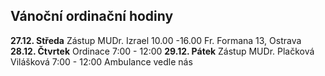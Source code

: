 ## Vánoční ordinační hodiny 


**27.12. Středa**
Zástup MUDr. Izrael 10.00 -16.00
Fr. Formana 13,  Ostrava 
**28.12. Čtvrtek**
Ordinace 7:00 - 12:00
**29.12. Pátek**
Zástup MUDr. Plačková Vilášková 7:00 - 12:00
Ambulance vedle nás
